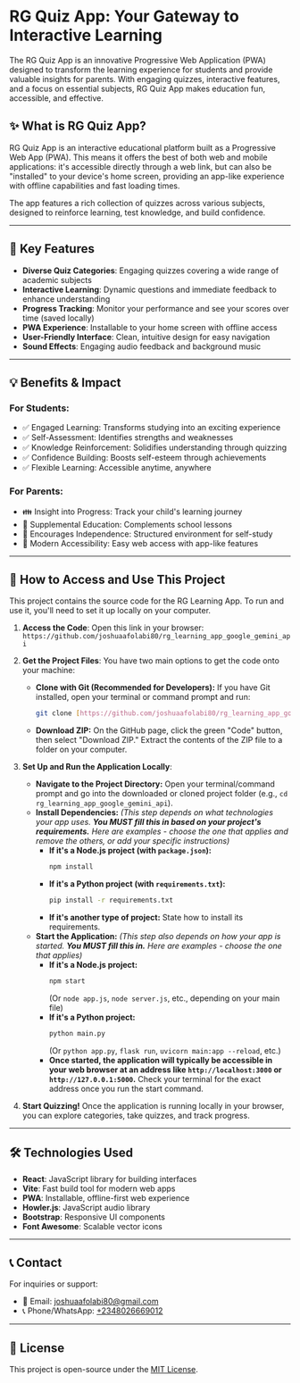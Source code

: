 # RG Quiz App: Your Gateway to Interactive Learning  

The RG Quiz App is an innovative Progressive Web Application (PWA) designed to transform the learning experience for students and provide valuable insights for parents. With engaging quizzes, interactive features, and a focus on essential subjects, RG Quiz App makes education fun, accessible, and effective.

## ✨ What is RG Quiz App?  

RG Quiz App is an interactive educational platform built as a Progressive Web App (PWA). This means it offers the best of both web and mobile applications: it's accessible directly through a web link, but can also be "installed" to your device's home screen, providing an app-like experience with offline capabilities and fast loading times.

The app features a rich collection of quizzes across various subjects, designed to reinforce learning, test knowledge, and build confidence.

---

## 🚀 Key Features  

* **Diverse Quiz Categories**: Engaging quizzes covering a wide range of academic subjects  
* **Interactive Learning**: Dynamic questions and immediate feedback to enhance understanding  
* **Progress Tracking**: Monitor your performance and see your scores over time (saved locally)  
* **PWA Experience**: Installable to your home screen with offline access  
* **User-Friendly Interface**: Clean, intuitive design for easy navigation  
* **Sound Effects**: Engaging audio feedback and background music  

---

## 💡 Benefits & Impact  

### For Students:  
* ✅ Engaged Learning: Transforms studying into an exciting experience  
* ✅ Self-Assessment: Identifies strengths and weaknesses  
* ✅ Knowledge Reinforcement: Solidifies understanding through quizzing  
* ✅ Confidence Building: Boosts self-esteem through achievements  
* ✅ Flexible Learning: Accessible anytime, anywhere  

### For Parents:  
* 👪 Insight into Progress: Track your child's learning journey  
* 🏫 Supplemental Education: Complements school lessons  
* 🧠 Encourages Independence: Structured environment for self-study  
* 📱 Modern Accessibility: Easy web access with app-like features  

---

## 📱 How to Access and Use This Project

This project contains the source code for the RG Learning App. To run and use it, you'll need to set it up locally on your computer.

1.  **Access the Code**:
    Open this link in your browser:
    `https://github.com/joshuaafolabi80/rg_learning_app_google_gemini_api`

2.  **Get the Project Files**:
    You have two main options to get the code onto your machine:
    * **Clone with Git (Recommended for Developers):**
        If you have Git installed, open your terminal or command prompt and run:
        ```bash
        git clone [https://github.com/joshuaafolabi80/rg_learning_app_google_gemini_api.git](https://github.com/joshuaafolabi80/rg_learning_app_google_gemini_api.git)
        ```
    * **Download ZIP:**
        On the GitHub page, click the green "Code" button, then select "Download ZIP." Extract the contents of the ZIP file to a folder on your computer.

3.  **Set Up and Run the Application Locally**:
    * **Navigate to the Project Directory:**
        Open your terminal/command prompt and go into the downloaded or cloned project folder (e.g., `cd rg_learning_app_google_gemini_api`).
    * **Install Dependencies:**
        *(This step depends on what technologies your app uses. **You MUST fill this in based on your project's requirements.** Here are examples - choose the one that applies and remove the others, or add your specific instructions)*
        * **If it's a Node.js project (with `package.json`):**
            ```bash
            npm install
            ```
        * **If it's a Python project (with `requirements.txt`):**
            ```bash
            pip install -r requirements.txt
            ```
        * **If it's another type of project:** State how to install its requirements.
    * **Start the Application:**
        *(This step also depends on how your app is started. **You MUST fill this in.** Here are examples - choose the one that applies)*
        * **If it's a Node.js project:**
            ```bash
            npm start
            ```
            (Or `node app.js`, `node server.js`, etc., depending on your main file)
        * **If it's a Python project:**
            ```bash
            python main.py
            ```
            (Or `python app.py`, `flask run`, `uvicorn main:app --reload`, etc.)
        * **Once started, the application will typically be accessible in your web browser at an address like `http://localhost:3000` or `http://127.0.0.1:5000`.** Check your terminal for the exact address once you run the start command.

4.  **Start Quizzing!**
    Once the application is running locally in your browser, you can explore categories, take quizzes, and track progress.

---

## 🛠️ Technologies Used  

* **React**: JavaScript library for building interfaces  
* **Vite**: Fast build tool for modern web apps  
* **PWA**: Installable, offline-first web experience  
* **Howler.js**: JavaScript audio library  
* **Bootstrap**: Responsive UI components  
* **Font Awesome**: Scalable vector icons  

---

## 📞 Contact  

For inquiries or support:  
* 📧 Email: [joshuaafolabi80@gmail.com](mailto:joshuaafolabi80@gmail.com)  
* 📞 Phone/WhatsApp: [+2348026669012](tel:+2348026669012)  

---

## 📄 License  

This project is open-source under the [MIT License](LICENSE).
